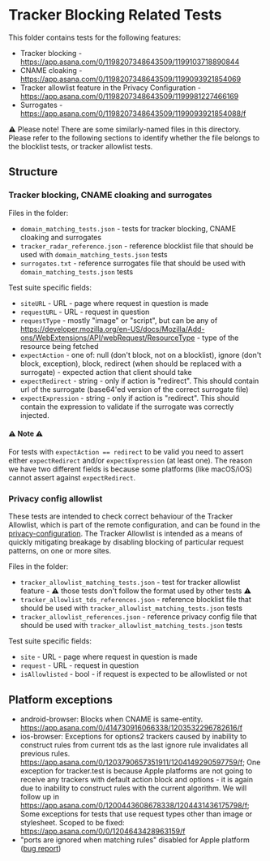 # Tracker Blocking Related Tests

This folder contains tests for the following features:

- Tracker blocking - https://app.asana.com/0/1198207348643509/1199103718890844
- CNAME cloaking - https://app.asana.com/0/1198207348643509/1199093921854069
- Tracker allowlist feature in the  Privacy Configuration - https://app.asana.com/0/1198207348643509/1199981227466169
- Surrogates - https://app.asana.com/0/1198207348643509/1199093921854088/f

⚠️ Please note! There are some similarly-named files in this directory. Please
refer to the following sections to identify whether the file belongs to the
blocklist tests, or tracker allowlist tests.

## Structure

### Tracker blocking, CNAME cloaking and surrogates

Files in the folder:
- `domain_matching_tests.json` - tests for tracker blocking, CNAME cloaking and surrogates
- `tracker_radar_reference.json` - reference blocklist file that should be used with `domain_matching_tests.json` tests
- `surrogates.txt` - reference surrogates file that should be used with `domain_matching_tests.json` tests

Test suite specific fields:
- `siteURL` - URL - page where request in question is made
- `requestURL` - URL - request in question
- `requestType` - mostly "image" or "script", but can be any of https://developer.mozilla.org/en-US/docs/Mozilla/Add-ons/WebExtensions/API/webRequest/ResourceType - type of the resource being fetched
- `expectAction` - one of: null (don't block, not on a blocklist), ignore (don't block, exception), block, redirect (when should be replaced with a surrogate) - expected action that client should take
- `expectRedirect` - string - only if action is "redirect". This should contain url of the surrogate (base64'ed version of the correct surrogate file)
- `expectExpression` - string - only if action is "redirect". This should contain the expression to validate if the surrogate was correctly injected.

#### ⚠️ Note ⚠️

For tests with `expectAction == redirect` to be valid you need to assert either `expectRedirect` and/or `expectExpression` (at least one). The reason we have two different fields is because some platforms (like macOS/iOS) cannot assert against `expectRedirect`.

### Privacy config allowlist

These tests are intended to check correct behaviour of the Tracker Allowlist,
which is part of the remote configuration, and can be found in the
[privacy-configuration](https://github.com/duckduckgo/privacy-configuration/blob/main/features/tracker-allowlist.json).
The Tracker Allowlist is intended as a means of quickly mitigating breakage by
disabling blocking of particular request patterns, on one or more sites.

Files in the folder:
- `tracker_allowlist_matching_tests.json` - test for tracker allowlist feature - ⚠️ those tests don't follow the format used by other tests ⚠️
- `tracker_allowlist_tds_references.json` - reference blocklist file that should be used with `tracker_allowlist_matching_tests.json` tests
- `tracker_allowlist_references.json` - reference privacy config file that should be used with `tracker_allowlist_matching_tests.json` tests

Test suite specific fields:
- `site` - URL - page where request in question is made
- `request` - URL - request in question
- `isAllowlisted` - bool - if request is expected to be allowlisted or not

## Platform exceptions

- android-browser: Blocks when CNAME is same-entity. https://app.asana.com/0/414730916066338/1203532296782616/f
- ios-browser: Exceptions for options2 trackers caused by inability to construct rules from current tds as the last ignore rule invalidates all previous rules. https://app.asana.com/0/1203790657351911/1204149290597759/f; One exception for tracker.test is because Apple platforms are not going to receive any trackers with default action block and options - it is again due to inability to construct rules with the current algorithm. We will follow up in https://app.asana.com/0/1200443608678338/1204431436175798/f; Some exceptions for tests that use request types other than image or stylesheet. Scoped to be fixed: https://app.asana.com/0/0/1204643428963159/f
- "ports are ignored when matching rules" disabled for Apple platform ([bug report](https://app.asana.com/0/1163321984198618/1201849181617632/f))

